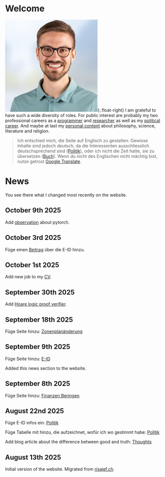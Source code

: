 # Welcome

![Protrait](assets/images/Portrait_bg.jpg){:.float-right}
I am grateful to have such a wide diversity of roles. For public interest are probably my two professional careers as a [programmer](programming.md) and [researcher](research.md) as well as my [political career](politik.md). And maybe at last my [personal content](blog.md) about philosophy, science, literature and religion.

> Ich entschied mich, die Seite auf Englisch zu gestalten. Gewisse Inhalte sind jedoch deutsch, da die Interessenten ausschliesslich deutschsprechend sind ([Politik](/politik/)), oder ich nicht die Zeit hatte, sie zu übersetzen ([Buch](/book/the-book/)). Wenn du nicht des Englischen nicht mächtig bist, nutze getrost [Google Translate](https://retoweber-info.translate.goog/?_x_tr_sl=en&_x_tr_tl=de&_x_tr_hl=de&_x_tr_pto=wapp).

# News

You see there what I changed most recently on the website.

## October 9th 2025

Add [observation](/blog/science/#pytorch-is-slow-and-fast-on-windows) about pytorch.

## October 3rd 2025

Füge einen [Beitrag](/politik/e-id/#eine-odyssee-durch-die-gewasser-von-ssi) über die E-ID hinzu.

## October 1st 2025

Add new job to my [CV](/programming/).

## September 30th 2025

Add [Hoare logic proof verifier](/research/hoare-logic/).

## September 18th 2025

Füge Seite hinzu: [Zonenplanänderung](/politik/zonenplanaenderung/)

## September 9th 2025

Füge Seite hinzu: [E-ID](/politik/e-id/)

Added this news section to the website.

## September 8th 2025

Füge Seite hinzu: [Finanzen Beringen](/politik/finanzen-beringen/)

## August 22nd 2025

Füge E-ID infos ein: [Politik](/politik/)

Füge Tabelle mit hinzu, die aufzeichnet, wofür ich wo gestimmt habe: [Politik](/politik/)

Add blog article about the difference between good and truth: [Thoughts](/blog/toughts/)

## August 13th 2025

Initial version of the website. Migrated from [risajef.ch](https://risajef.ch).